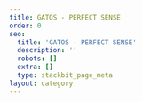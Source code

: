 ```yaml
---
title: GATOS - PERFECT SENSE
order: 0
seo:
  title: 'GATOS - PERFECT SENSE'
  description: ''
  robots: []
  extra: []
  type: stackbit_page_meta
layout: category
---
```

